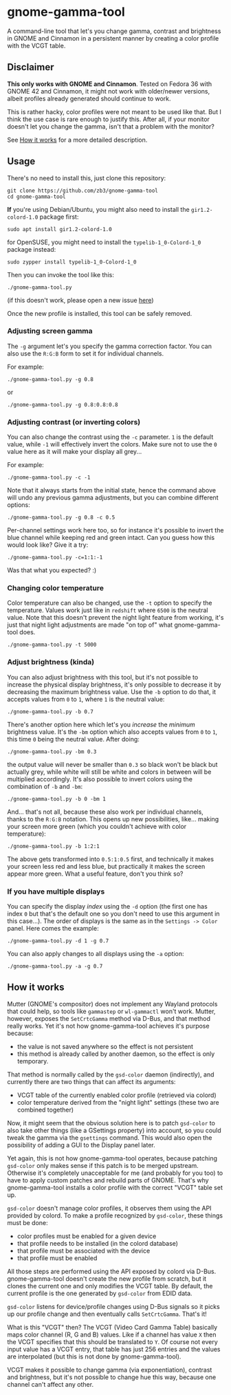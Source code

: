 # gnome-gamma-tool

A command-line tool that let's you change gamma, contrast and brightness in GNOME and Cinnamon in a persistent manner by creating a color profile with the VCGT table.

## Disclaimer
**This only works with GNOME and Cinnamon**. Tested on Fedora 36 with GNOME 42 and Cinnamon, it might not work with older/newer versions, albeit profiles already generated should continue to work.

This is rather hacky, color profiles were not meant to be used like that. But I think the use case is rare enough to justify this. After all, if your monitor doesn't let you change the gamma, isn't that a problem with the monitor?

See [How it works](#how-it-works) for a more detailed description.

## Usage
There's no need to install this, just clone this repository:
```
git clone https://github.com/zb3/gnome-gamma-tool
cd gnome-gamma-tool
```

**If** you're using Debian/Ubuntu, you might also need to install the `gir1.2-colord-1.0` package first:
```
sudo apt install gir1.2-colord-1.0
```
for OpenSUSE, you might need to install the `typelib-1_0-Colord-1_0` package instead:
```
sudo zypper install typelib-1_0-Colord-1_0
```

Then you can invoke the tool like this:
```
./gnome-gamma-tool.py
```
(if this doesn't work, please open a new issue [here](https://github.com/zb3/gnome-gamma-tool/issues/new))

Once the new profile is installed, this tool can be safely removed.


### Adjusting screen gamma
The `-g` argument let's you specify the gamma correction factor. You can also use the `R:G:B` form to set it for individual channels.

For example:
```
./gnome-gamma-tool.py -g 0.8
```
or
```
./gnome-gamma-tool.py -g 0.8:0.8:0.8
```

### Adjusting contrast (or inverting colors)
You can also change the contrast using the `-c` parameter. `1` is the default value, while `-1` will effectively invert the colors. Make sure not to use the `0` value here as it will make your display all grey...

For example:
```
./gnome-gamma-tool.py -c -1
```

Note that it always starts from the initial state, hence the command above will undo any previous gamma adjustments, but you can combine different options:

```
./gnome-gamma-tool.py -g 0.8 -c 0.5
```

Per-channel settings work here too, so for instance it's possible to invert the blue channel while keeping red and green intact. Can you guess how this would look like? Give it a try:
```
./gnome-gamma-tool.py -c=1:1:-1
```
Was that what you expected? :)

### Changing color temperature
Color temperature can also be changed, use the `-t` option to specify the temperature. Values work just like in `redshift` where `6500` is the neutral value. Note that this doesn't prevent the night light feature from working, it's just that night light adjustments are made "on top of" what gnome-gamma-tool does.
```
./gnome-gamma-tool.py -t 5000
```

### Adjust brightness (kinda)
You can also adjust brightness with this tool, but it's not possible to increase the physical display brightness, it's only possible to decrease it by decreasing the maximum brightness value. Use the `-b` option to do that, it accepts values from `0` to `1`, where `1` is the neutral value:
```
./gnome-gamma-tool.py -b 0.7
```

There's another option here which let's you *increase* the *minimum* brightness value. It's the `-bm` option which also accepts values from `0` to `1`, this time `0` being the neutral value. After doing:
```
./gnome-gamma-tool.py -bm 0.3
```
the output value will never be smaller than `0.3` so black won't be black but actually grey, while white will still be white and colors in between will be multiplied accordingly. It's also possible to invert colors using the combination of `-b` and `-bm`:
```
./gnome-gamma-tool.py -b 0 -bm 1
```

And... that's not all, because these also work per individual channels, thanks to the `R:G:B` notation. This opens up new possibilities, like... making your screen more green (which you couldn't achieve with color temperature):
```
./gnome-gamma-tool.py -b 1:2:1
```
The above gets transformed into `0.5:1:0.5` first, and technically it makes your screen less red and less blue, but practically it makes the screen appear more green. What a useful feature, don't you think so?



### If you have multiple displays
You can specify the display *index* using the `-d` option (the first one has index `0` but that's the default one so you don't need to use this argument in this case...). The order of displays is the same as in the `Settings -> Color` panel. Here comes the example:
```
./gnome-gamma-tool.py -d 1 -g 0.7
```

You can also apply changes to all displays using the `-a` option:
```
./gnome-gamma-tool.py -a -g 0.7
```

## How it works

Mutter (GNOME's compositor) does not implement any Wayland protocols that could help, so tools like `gammastep` or `wl-gammactl` won't work. Mutter, however, exposes the `SetCrtcGamma` method via D-Bus, and that method really works. Yet it's not how gnome-gamma-tool achieves it's purpose because:
* the value is not saved anywhere so the effect is not persistent
* this method is already called by another daemon, so the effect is only temporary.

That method is normally called by the `gsd-color` daemon (indirectly), and currently there are two things that can affect its arguments:
* VCGT table of the currently enabled color profile (retrieved via colord)
* color temperature derived from the "night light" settings
(these two are combined together)

Now, it might seem that the obvious solution here is to patch `gsd-color` to also take other things (like a GSettings property) into account, so you could tweak the gamma via the `gsettings` command. This would also open the possibility of adding a GUI to the Display panel later.

Yet again, this is not how gnome-gamma-tool operates, because patching `gsd-color` only makes sense if this patch is to be merged upstream. Otherwise it's completely unacceptable for me (and probably for you too) to have to apply custom patches and rebuild parts of GNOME. That's why gnome-gamma-tool installs a color profile with the correct "VCGT" table set up.

`gsd-color` doesn't manage color profiles, it observes them using the API provided by colord. To make a profile recognized by `gsd-color`, these things must be done:
* color profiles must be enabled for a given device
* that profile needs to be installed (in the colord database)
* that profile must be associated with the device
* that profile must be enabled

All those steps are performed using the API exposed by colord via D-Bus. gnome-gamma-tool doesn't create the new profile from scratch, but it clones the current one and only modifies the VCGT table. By default, the current profile is the one generated by `gsd-color` from EDID data.

`gsd-color` listens for device/profile changes using D-Bus signals so it picks up our profile change and then eventually calls `SetCrtcGamma`. That's it!

What is this "VCGT" then? The VCGT (Video Card Gamma Table) basically maps color channel (R, G and B) values. Like if a channel has value `X` then the VCGT specifies that this should be translated to `Y`. Of course not every input value has a VCGT entry, that table has just 256 entries and the values are interpolated (but this is not done by gnome-gamma-tool).

VCGT makes it possible to change gamma (via exponentiation), contrast and brightness, but it's not possible to change hue this way, because one channel can't affect any other.
